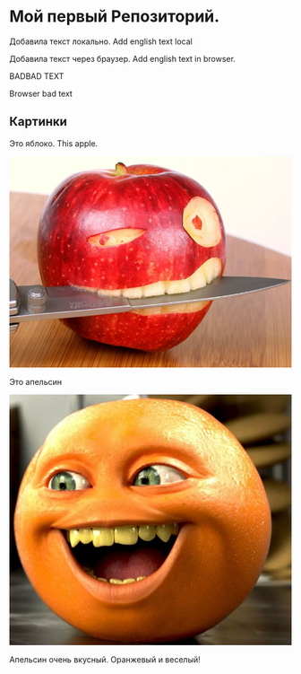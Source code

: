 # Мой первый Репозиторий. 

Добавила текст локально. Add english text local

Добавила текст через браузер. Add english text in browser.

BADBAD TEXT

Browser bad text

## Картинки
Это яблоко. This apple.

![Яблоко](apple.png)

Это апельсин

![Это апельсин](orange.png)

Апельсин очень вкусный. Оранжевый и веселый!